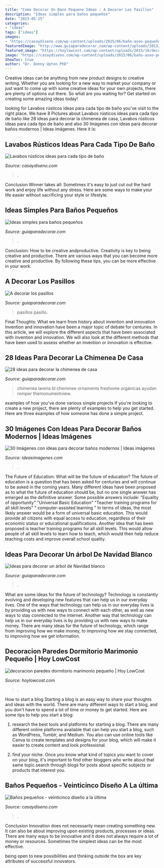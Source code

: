 ```yaml
---
title: "Como Decorar Un Bano Pequeno Ideas : A Decorar Los Pasillos"
description: "Ideas simples para baños pequeños"
date: "2023-05-25"
categories:
- "ideas"
tags: ["ideas"]
images:
- "https://casaydiseno.com/wp-content/uploads/2015/06/baño-aseo-pequeño-moderno.jpg"
featuredImage: "http://www.guiaparadecorar.com/wp-content/uploads/2013/03/decoracion-de-pasillos-06-480x640.jpg"
featured_image: "https://hoylowcost.com/wp-content/uploads/2015/10/decoracion-paredes-dormitorio-marimonio-pequeño.jpg"
image: "https://casaydiseno.com/wp-content/uploads/2015/06/baño-aseo-pequeño-moderno.jpg"
ShowToc: true
author: "Dr. Donny Upton PhD"
---
```



Creative ideas can be anything from new product designs to creative writing. Whether you are looking for a new way to market your company or just want to come up with some creative ideas for your own projects, there are plenty of options out there. So what are you waiting for? Get started on creating some amazing ideas today!

	

		
looking for Lavabos rústicos ideas para cada tipo de baño you've visit to the right place. We have 8 Pictures about Lavabos rústicos ideas para cada tipo de baño like 28 ideas para decorar la chimenea de casa, Lavabos rústicos ideas para cada tipo de baño and also 30 Imágenes con ideas para decorar baños modernos | Ideas imágenes. Here it is:
		
    
## Lavabos Rústicos Ideas Para Cada Tipo De Baño

<img loading=lazy src="https://casaydiseno.com/wp-content/uploads/2016/01/lavabos-rusticos-banos-pared-madera-roja1.jpg" onerror="this.onerror=null;this.src='https://tse1.mm.bing.net/th?id=OIP.Ykxx390qp38iJWN-1i6YqQHaLH&amp;pid=15.1';" alt="Lavabos rústicos ideas para cada tipo de baño">

_Source: casaydiseno.com_

>. 

	

Conclusion
Winner takes all: Sometimes it's easy to just cut out the hard work and enjoy life without any stress. Here are some ways to make your life easier without sacrificing your style or lifestyle.

    
## Ideas Simples Para Baños Pequeños

<img loading=lazy src="https://www.guiaparadecorar.com/wp-content/uploads/2012/09/Ideas-para-cuartos-de-bano-pequenos-01.jpg" onerror="this.onerror=null;this.src='https://tse4.mm.bing.net/th?id=OIP.19hMIHf6Lg-vQdennmRbkgAAAA&amp;pid=15.1';" alt="Ideas simples para baños pequeños">

_Source: guiaparadecorar.com_

>. 

	

Conclusion: How to be creative andproductive.
Creativity is key to being creative and productive. There are various ways that you can become more creative and productive. By following these tips, you can be more effective in your work.

    
## A Decorar Los Pasillos

<img loading=lazy src="http://www.guiaparadecorar.com/wp-content/uploads/2013/03/decoracion-de-pasillos-06-480x640.jpg" onerror="this.onerror=null;this.src='https://tse4.mm.bing.net/th?id=OIP._1B1heHRKiiswFEkoc-_mAHaJ4&amp;pid=15.1';" alt="A decorar los pasillos">

_Source: guiaparadecorar.com_

>pasillos pasillo. 

	

Final Thoughts: What we learn from history about invention and innovation
Invention and innovation have been a major topic of debate for centuries. In this article, we will explore the different aspects that have been associated with invention and innovation. We will also look at the different methods that have been used to assess whether an invention or innovation is effective.

    
## 28 Ideas Para Decorar La Chimenea De Casa

<img loading=lazy src="http://www.guiaparadecorar.com/wp-content/uploads/2016/12/28-ideas-para-decorar-la-chimenea-02-e1481625607342.png" onerror="this.onerror=null;this.src='https://tse2.mm.bing.net/th?id=OIP.Je3NKbk1NJZe8JpKUT8QwAHaLJ&amp;pid=15.1';" alt="28 ideas para decorar la chimenea de casa">

_Source: guiaparadecorar.com_

>chimenea lareira bl cheminee ornaments freshome orgánicas ayudan romper themonumentview. 

	

examples of how you've done various simple projects
If you're looking to create a new project, there are plenty of examples to help you get started. Here are three examples of how someone has done a simple project.

    
## 30 Imágenes Con Ideas Para Decorar Baños Modernos | Ideas Imágenes

<img loading=lazy src="http://ideasimagenes.com/wp-content/uploads/2016/09/decoracion-de-banos-para-ninos2.jpg" onerror="this.onerror=null;this.src='https://tse1.mm.bing.net/th?id=OIP.dFUZBoBZmHHFOvBxgvjvtQHaHa&amp;pid=15.1';" alt="30 Imágenes con ideas para decorar baños modernos | Ideas imágenes">

_Source: ideasimagenes.com_

>. 

	

The Future of Education: What will be the future of education?
The future of education is a question that has been asked for centuries and will continue to be asked in the coming years. Many different ideas have been proposed as to what the future of education should be, but no one single answer has emerged as the definitive answer. Some possible answers include: 
"Equality of opportunity" 
"Universal Basic Education" 
"Teacher training programs for all skill levels" 
" computer-assisted learning "
In terms of ideas, the most likely answer would be a form of universal basic education. This would provide all citizens with equal access to education, regardless of their economic status or educational qualifications. Another idea that has been proposed is teacher training programs for all skill levels. This would allow people of all skill levels to learn how to teach, which would then help reduce teaching costs and improve overall school quality.

    
## Ideas Para Decorar Un árbol De Navidad Blanco

<img loading=lazy src="https://www.guiaparadecorar.com/wp-content/uploads/2017/12/arbol-navidad-blanco-9.jpg" onerror="this.onerror=null;this.src='https://tse2.mm.bing.net/th?id=OIP.bGd3wdsuNC3AQdITQ-dqUgHaLH&amp;pid=15.1';" alt="Ideas para decorar un árbol de Navidad blanco">

_Source: guiaparadecorar.com_

>. 

	

What are some ideas for the future of technology?
Technology is constantly evolving and developing new features that can help us in our everyday lives. One of the ways that technology can help us in our everyday lives is by providing us with new ways to connect with each other, as well as new ways to stay connected to the internet. Another way that technology can help us in our everyday lives is by providing us with new ways to make money. There are many ideas for the future of technology, which range from improving how we make money, to improving how we stay connected, to improving how we get information.

    
## Decoracion Paredes Dormitorio Marimonio Pequeño | Hoy LowCost

<img loading=lazy src="https://hoylowcost.com/wp-content/uploads/2015/10/decoracion-paredes-dormitorio-marimonio-pequeño.jpg" onerror="this.onerror=null;this.src='https://tse1.mm.bing.net/th?id=OIP.7S9UYFETrjju1wGhS2wk1AHaHa&amp;pid=15.1';" alt="decoracion paredes dormitorio marimonio pequeño | Hoy LowCost">

_Source: hoylowcost.com_

>. 

	

How to start a blog
Starting a blog is an easy way to share your thoughts and ideas with the world. There are many different ways to start a blog, and you don't have to spend a lot of time or money to get started. Here are some tips to help you start a blog: 
1. research the best tools and platforms for starting a blog. There are many different online platforms available that can help you start a blog, such as WordPress, Tumblr, and Medium. You also can use online tools like Canva to create templates and designs for your blog, which will make it easier to create content and look professional. 

2. find your niche. Once you know what kind of topics you want to cover on your blog, it's important to find other bloggers who write about that same topic.search through blogs for posts about specific subjects or products that interest you.

    
## Baños Pequeños - Veinticinco Diseño A La última

<img loading=lazy src="https://casaydiseno.com/wp-content/uploads/2015/06/baño-aseo-pequeño-moderno.jpg" onerror="this.onerror=null;this.src='https://tse3.mm.bing.net/th?id=OIP.tRV2r7WPA1ZvaDTf7crPBwHaLH&amp;pid=15.1';" alt="Baños pequeños - veinticinco diseño a la última">

_Source: casaydiseno.com_

>. 

	

Conclusion
Innovation does not necessarily mean creating something new. It can also be about improving upon existing products, processes or ideas.
There are many ways to be innovative and it does not always require a lot of money or resources. Sometimes the simplest ideas can be the most effective.

 being open to new possibilities and thinking outside the box are key attributes of successful innovators.

